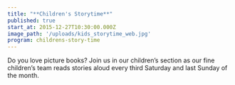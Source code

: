 ```yaml
---
title: "**Children's Storytime**"
published: true
start_at: 2015-12-27T10:30:00.000Z
image_path: '/uploads/kids_storytime_web.jpg'
program: childrens-story-time
---
```


Do you love picture books? Join us in our children’s section as our fine children’s team reads stories aloud every third Saturday and last Sunday of the month.